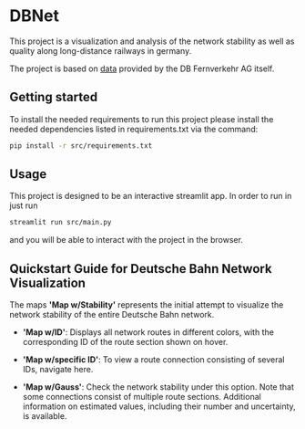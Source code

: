 # DBNet
This project is a visualization and analysis of the network stability as well as quality along long-distance railways in germany.

The project is based on [data](https://data.deutschebahn.com/dataset/data-netzradar.html) provided by the DB Fernverkehr AG itself.
## Getting started
To install the needed requirements to run this project please install the needed dependencies listed in requirements.txt via the command:
```bash
pip install -r src/requirements.txt
```
## Usage
This project is designed to be an interactive streamlit app. In order to run in just run 
```bash
streamlit run src/main.py
```
and you will be able to interact with the project in the browser.

## Quickstart Guide for Deutsche Bahn Network Visualization

The maps **'Map w/Stability'** represents the initial attempt to visualize the network stability of the entire Deutsche Bahn network.

- **'Map w/ID'**: Displays all network routes in different colors, with the corresponding ID of the route section shown on hover.

- **'Map w/specific ID'**: To view a route connection consisting of several IDs, navigate here. 

- **'Map w/Gauss'**: Check the network stability under this option. Note that some connections consist of multiple route sections. Additional information on estimated values, including their number and uncertainty, is available.


